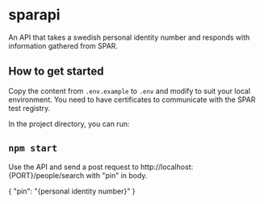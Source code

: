# sparapi

An API that takes a swedish personal identity number and responds with information gathered from SPAR.

## How to get started

Copy the content from `.env.example` to `.env` and modify to suit your local environment.
You need to have certificates to communicate with the SPAR test registry.

In the project directory, you can run:

## `npm start`

Use the API and send a post request to http://localhost:{PORT}/people/search with "pin" in body.

{
    "pin": "{personal identity number}"
}